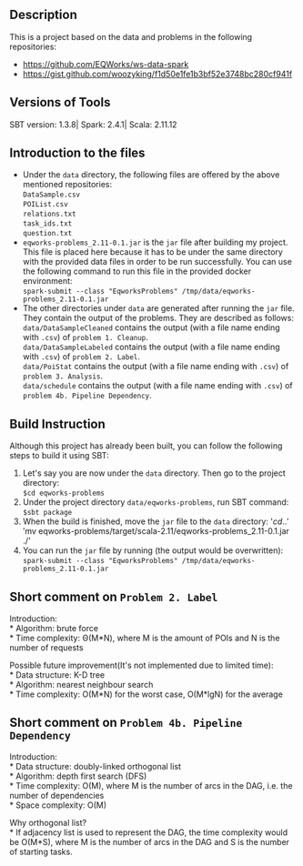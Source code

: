 ## Description

This is a project based on the data and problems in the following repositories:
* https://github.com/EQWorks/ws-data-spark
* https://gist.github.com/woozyking/f1d50e1fe1b3bf52e3748bc280cf941f

## Versions of Tools

SBT version: 1.3.8|
Spark: 2.4.1|
Scala: 2.11.12

## Introduction to the files

* Under the `data` directory, the following files are offered by the above mentioned repositories:  
    `DataSample.csv`  
    `POIList.csv`  
    `relations.txt`  
    `task_ids.txt`  
    `question.txt`  
* `eqworks-problems_2.11-0.1.jar` is the `jar` file after building my project. This file is placed here because it has to be under the same directory with the provided data files in order to be run successfully. You can use the following command to run this file in the provided docker environment:  
    `spark-submit --class "EqworksProblems" /tmp/data/eqworks-problems_2.11-0.1.jar`
* The other directories under `data` are generated after running the `jar` file. They contain the output of the problems. They are described as follows:  
    `data/DataSampleCleaned` contains the output (with a file name ending with `.csv`) of `problem 1. Cleanup`.  
    `data/DataSampleLabeled` contains the output (with a file name ending with `.csv`) of `problem 2. Label`.  
    `data/PoiStat` contains the output (with a file name ending with `.csv`) of `problem 3. Analysis`.  
    `data/schedule` contains the output (with a file name ending with `.csv`) of `problem 4b. Pipeline Dependency`.

## Build Instruction

Although this project has already been built, you can follow the following steps to build it using SBT:
1. Let's say you are now under the `data` directory. Then go to the project directory:  
    `$cd eqworks-problems`
2. Under the project directory `data/eqworks-problems`, run SBT command:  
    `$sbt package`
3. When the build is finished, move the `jar` file to the `data` directory:
    '$cd ..'  
    '$mv eqworks-problems/target/scala-2.11/eqworks-problems_2.11-0.1.jar ./'
4. You can run the `jar` file by running (the output would be overwritten):  
    `spark-submit --class "EqworksProblems" /tmp/data/eqworks-problems_2.11-0.1.jar`

## Short comment on `Problem 2. Label`

  Introduction:  
    * Algorithm: brute force  
    * Time complexity: Θ(M*N), where M is the amount of POIs and N is the number of requests  

  Possible future improvement(It's not implemented due to limited time):  
    * Data structure: K-D tree  
    * Algorithm: nearest neighbour search  
    * Time complexity: O(M\*N) for the worst case, O(M\*lgN) for the average  

## Short comment on `Problem 4b. Pipeline Dependency`

  Introduction:  
    * Data structure: doubly-linked orthogonal list  
    * Algorithm: depth first search (DFS)  
    * Time complexity: O(M), where M is the number of arcs in the DAG, i.e. the number of dependencies  
    * Space complexity: O(M)  

  Why orthogonal list?  
    * If adjacency list is used to represent the DAG, the time complexity would be O(M*S), where M is
      the number of arcs in the DAG and S is the number of starting tasks.